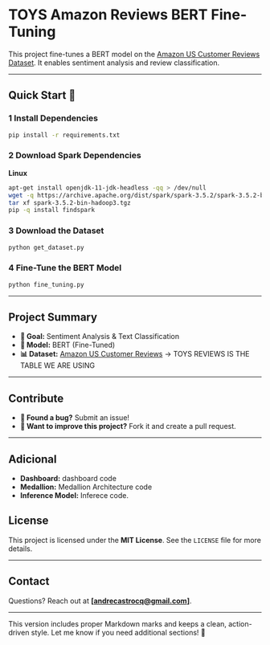 # **TOYS Amazon Reviews BERT Fine-Tuning**  

This project fine-tunes a BERT model on the [Amazon US Customer Reviews Dataset](https://www.kaggle.com/datasets/cynthiarempel/amazon-us-customer-reviews-dataset). It enables sentiment analysis and review classification.

---

## **Quick Start 🚀**  

### **1 Install Dependencies**  
```bash
pip install -r requirements.txt
```

### **2 Download Spark Dependencies**
**Linux**
```bash
apt-get install openjdk-11-jdk-headless -qq > /dev/null
wget -q https://archive.apache.org/dist/spark/spark-3.5.2/spark-3.5.2-bin-hadoop3.tgz
tar xf spark-3.5.2-bin-hadoop3.tgz
pip -q install findspark
```

### **3 Download  the Dataset**  
```bash
python get_dataset.py
```

### **4 Fine-Tune the BERT Model**  
```bash
python fine_tuning.py
```

---

## **Project Summary**  

- **📌 Goal:** Sentiment Analysis & Text Classification  
- **🤖 Model:** BERT (Fine-Tuned)  
- **📊 Dataset:** [Amazon US Customer Reviews](https://www.kaggle.com/datasets/cynthiarempel/amazon-us-customer-reviews-dataset) -> TOYS REVIEWS IS THE TABLE WE ARE USING 

---

## **Contribute**  

- **🐛 Found a bug?** Submit an issue!  
- **🚀 Want to improve this project?** Fork it and create a pull request.  

---

## **Adicional**

- **Dashboard:** dashboard code
- **Medallion:** Medallion Architecture code
- **Inference Model:** Inferece code.

## **License**  

This project is licensed under the **MIT License**. See the `LICENSE` file for more details.  

---

## **Contact**  

Questions? Reach out at **[andrecastrocq@gmail.com]**.  

---

This version includes proper Markdown marks and keeps a clean, action-driven style. Let me know if you need additional sections! 🚀


